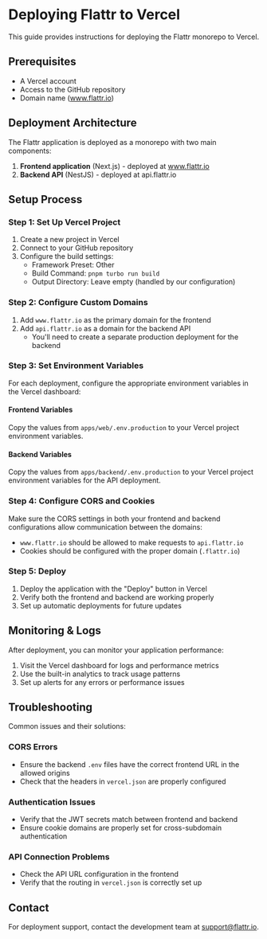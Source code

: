 # Deploying Flattr to Vercel

This guide provides instructions for deploying the Flattr monorepo to Vercel.

## Prerequisites

- A Vercel account
- Access to the GitHub repository
- Domain name (www.flattr.io)

## Deployment Architecture

The Flattr application is deployed as a monorepo with two main components:

1. **Frontend application** (Next.js) - deployed at www.flattr.io
2. **Backend API** (NestJS) - deployed at api.flattr.io

## Setup Process

### Step 1: Set Up Vercel Project

1. Create a new project in Vercel
2. Connect to your GitHub repository
3. Configure the build settings:
   - Framework Preset: Other
   - Build Command: `pnpm turbo run build`
   - Output Directory: Leave empty (handled by our configuration)

### Step 2: Configure Custom Domains

1. Add `www.flattr.io` as the primary domain for the frontend
2. Add `api.flattr.io` as a domain for the backend API
   - You'll need to create a separate production deployment for the backend

### Step 3: Set Environment Variables

For each deployment, configure the appropriate environment variables in the Vercel dashboard:

#### Frontend Variables

Copy the values from `apps/web/.env.production` to your Vercel project environment variables.

#### Backend Variables

Copy the values from `apps/backend/.env.production` to your Vercel project environment variables for the API deployment.

### Step 4: Configure CORS and Cookies

Make sure the CORS settings in both your frontend and backend configurations allow communication between the domains:

- `www.flattr.io` should be allowed to make requests to `api.flattr.io`
- Cookies should be configured with the proper domain (`.flattr.io`)

### Step 5: Deploy

1. Deploy the application with the "Deploy" button in Vercel
2. Verify both the frontend and backend are working properly
3. Set up automatic deployments for future updates

## Monitoring & Logs

After deployment, you can monitor your application performance:

1. Visit the Vercel dashboard for logs and performance metrics
2. Use the built-in analytics to track usage patterns
3. Set up alerts for any errors or performance issues

## Troubleshooting

Common issues and their solutions:

### CORS Errors
- Ensure the backend `.env` files have the correct frontend URL in the allowed origins
- Check that the headers in `vercel.json` are properly configured

### Authentication Issues
- Verify that the JWT secrets match between frontend and backend
- Ensure cookie domains are properly set for cross-subdomain authentication

### API Connection Problems
- Check the API URL configuration in the frontend
- Verify that the routing in `vercel.json` is correctly set up

## Contact

For deployment support, contact the development team at support@flattr.io. 